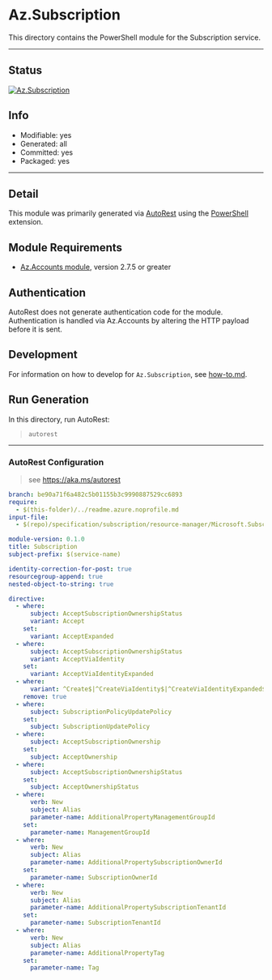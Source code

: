 <!-- region Generated -->
# Az.Subscription
This directory contains the PowerShell module for the Subscription service.

---
## Status
[![Az.Subscription](https://img.shields.io/powershellgallery/v/Az.Subscription.svg?style=flat-square&label=Az.Subscription "Az.Subscription")](https://www.powershellgallery.com/packages/Az.Subscription/)

## Info
- Modifiable: yes
- Generated: all
- Committed: yes
- Packaged: yes

---
## Detail
This module was primarily generated via [AutoRest](https://github.com/Azure/autorest) using the [PowerShell](https://github.com/Azure/autorest.powershell) extension.

## Module Requirements
- [Az.Accounts module](https://www.powershellgallery.com/packages/Az.Accounts/), version 2.7.5 or greater

## Authentication
AutoRest does not generate authentication code for the module. Authentication is handled via Az.Accounts by altering the HTTP payload before it is sent.

## Development
For information on how to develop for `Az.Subscription`, see [how-to.md](how-to.md).
<!-- endregion -->

## Run Generation
In this directory, run AutoRest:
> `autorest`

---
### AutoRest Configuration
> see https://aka.ms/autorest

``` yaml
branch: be90a71f6a482c5b01155b3c9990887529cc6893
require:
  - $(this-folder)/../readme.azure.noprofile.md
input-file: 
  - $(repo)/specification/subscription/resource-manager/Microsoft.Subscription/stable/2021-10-01/subscriptions.json

module-version: 0.1.0
title: Subscription
subject-prefix: $(service-name)

identity-correction-for-post: true
resourcegroup-append: true
nested-object-to-string: true

directive:
  - where:
      subject: AcceptSubscriptionOwnershipStatus
      variant: Accept
    set:
      variant: AcceptExpanded
  - where:
      subject: AcceptSubscriptionOwnershipStatus
      variant: AcceptViaIdentity
    set:
      variant: AcceptViaIdentityExpanded
  - where:
      variant: ^Create$|^CreateViaIdentity$|^CreateViaIdentityExpanded$|^Update$|^UpdateViaIdentity$|^Rename$|^RenameViaIdentity$|^Add$|^Accept$|^AcceptViaIdentity$
    remove: true
  - where:
      subject: SubscriptionPolicyUpdatePolicy
    set:
      subject: SubscriptionUpdatePolicy
  - where:
      subject: AcceptSubscriptionOwnership
    set:
      subject: AcceptOwnership
  - where:
      subject: AcceptSubscriptionOwnershipStatus
    set:
      subject: AcceptOwnershipStatus
  - where:
      verb: New
      subject: Alias
      parameter-name: AdditionalPropertyManagementGroupId
    set:
      parameter-name: ManagementGroupId
  - where:
      verb: New
      subject: Alias
      parameter-name: AdditionalPropertySubscriptionOwnerId
    set:
      parameter-name: SubscriptionOwnerId
  - where:
      verb: New
      subject: Alias
      parameter-name: AdditionalPropertySubscriptionTenantId
    set:
      parameter-name: SubscriptionTenantId
  - where:
      verb: New
      subject: Alias
      parameter-name: AdditionalPropertyTag
    set:
      parameter-name: Tag
```
